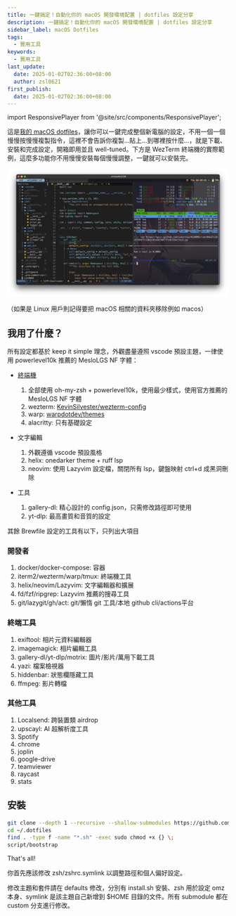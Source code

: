 ```yaml
---
title: 一鍵搞定！自動化你的 macOS 開發環境配置 | dotfiles 設定分享
description: 一鍵搞定！自動化你的 macOS 開發環境配置 | dotfiles 設定分享
sidebar_label: macOS Dotfiles
tags:
  - 實用工具
keywords:
  - 實用工具
last_update:
  date: 2025-01-02T02:36:00+08:00
  author: zsl0621
first_publish:
  date: 2025-01-02T02:36:00+08:00
---
```


import ResponsivePlayer from '@site/src/components/ResponsivePlayer';

這是[我的 macOS dotfiles](https://github.com/ZhenShuo2021/dotfiles-macOS)，讓你可以一鍵完成整個新電腦的設定，不用一個一個慢慢按慢慢複製指令，這裡不會告訴你複製...貼上...到哪裡按什麼...，就是下載、安裝和完成設定，開箱即用並且 well-tuned。下方是 WezTerm 終端機的實際範例，這麼多功能你不用慢慢安裝每個慢慢調整，一鍵就可以安裝完。

![demo.webp](data/dotfiles-demo.webp "demo")

<ResponsivePlayer url="https://www.youtube.com/watch?v=RVVCEYs4U7A" />

（如果是 Linux 用戶則記得要把 macOS 相關的資料夾移除例如 macos）

## 我用了什麼？

所有設定都基於 keep it simple 理念，外觀盡量遵照 vscode 預設主題，一律使用 powerlevel10k 推薦的 MesloLGS NF 字體：

- [終端機](../useful-tools/cross-platform-terminal#conclusion)
  1. 全部使用 oh-my-zsh + powerlevel10k，使用最少樣式，使用官方推薦的 MesloLGS NF 字體
  2. wezterm: [KevinSilvester/wezterm-config](https://github.com/KevinSilvester/wezterm-config)
  3. warp: [warpdotdev/themes](https://github.com/warpdotdev/themes)
  4. alacritty: 只有基礎設定

- 文字編輯
  1. 外觀遵循 vscode 預設風格
  2. helix: onedarker theme + ruff lsp
  3. neovim: 使用 Lazyvim 設定檔，關閉所有 lsp，鍵盤映射 ctrl+d 成黑洞刪除

- 工具
  1. gallery-dl: 精心設計的 config.json，只需修改路徑即可使用
  2. yt-dlp: 最高畫質和音質的設定

其餘 Brewfile 設定的工具有以下，只列出大項目

### 開發者

1. docker/docker-compose: 容器
2. iterm2/wezterm/warp/tmux: 終端機工具
3. helix/neovim/Lazyvim: 文字編輯器和擴展
4. fd/fzf/ripgrep: Lazyvim 推薦的搜尋工具
5. git/lazygit/gh/act: git/懶惰 git 工具/本地 github cli/actions平台

### 終端工具

1. exiftool: 相片元資料編輯器
2. imagemagick: 相片編輯工具
3. gallery-dl/yt-dlp/motrix: 圖片/影片/萬用下載工具
4. yazi: 檔案檢視器
5. hiddenbar: 狀態欄隱藏工具
6. ffmpeg: 影片轉檔

### 其他工具

1. Localsend: 跨裝置類 airdrop
2. upscayl: AI 超解析度工具
3. Spotify
4. chrome
5. joplin
6. google-drive
7. teamviewer
8. raycast
9. stats

## 安裝

```sh
git clone --depth 1 --recursive --shallow-submodules https://github.com/ZhenShuo2021/dotfiles.git ~/.dotfiles
cd ~/.dotfiles
find . -type f -name "*.sh" -exec sudo chmod +x {} \; 
script/bootstrap
```

That's all!

你首先應該修改 zsh/zshrc.symlink 以調整路徑和個人偏好設定。

修改主題和套件請在 defaults 修改，分別有 install.sh 安裝、zsh 用於設定 omz 本身、symlink 是該主題自己新增到 $HOME 目錄的文件。所有 submodule 都在 custom 分支進行修改。
